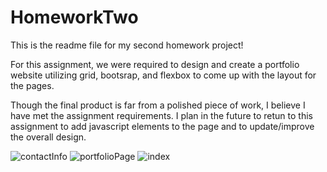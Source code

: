 # HomeworkTwo

This is the readme file for my second homework project!

For this assignment, we were required to design and create
a portfolio website utilizing grid, bootsrap, and flexbox
to come up with the layout for the pages.

Though the final product is far from a polished piece of 
work, I believe I have met the assignment requirements. I
plan in the future to retun to this assignment to add
javascript elements to the page and to update/improve the
overall design.

![contactInfo](https://user-images.githubusercontent.com/69808622/93284482-d21a7a00-f7a0-11ea-9f47-ac7e7fe5185a.png)
![portfolioPage](https://user-images.githubusercontent.com/69808622/93284475-cfb82000-f7a0-11ea-9b89-d5030683f793.png)
![index](https://user-images.githubusercontent.com/69808622/93284471-cc249900-f7a0-11ea-9b3e-6a57aa929cea.png)